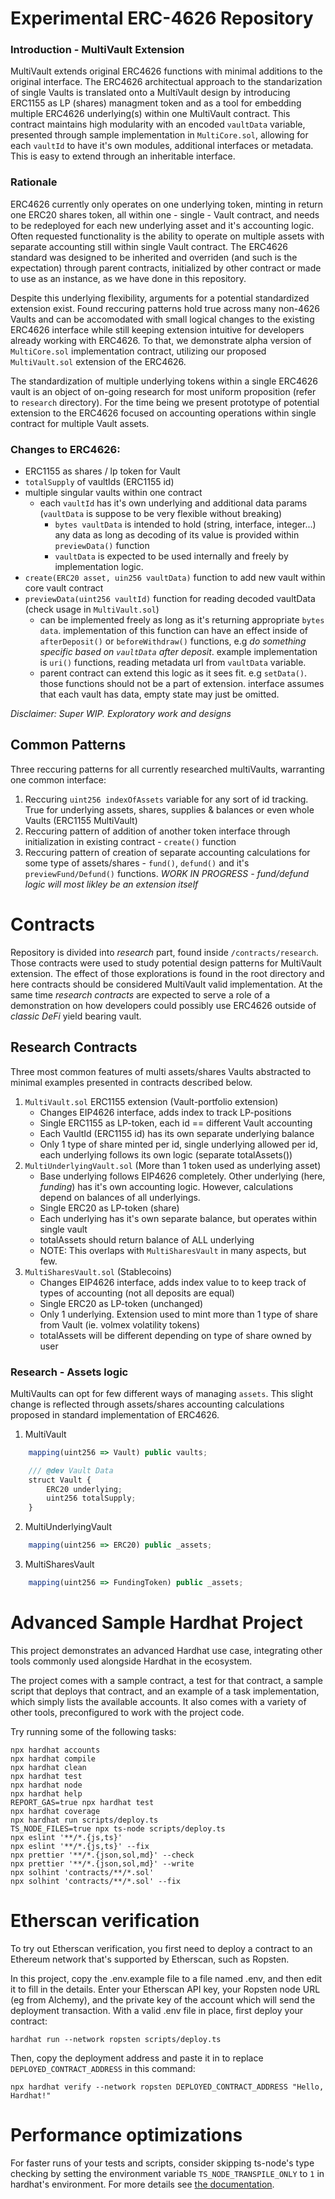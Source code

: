 # Experimental ERC-4626 Repository

### Introduction - MultiVault Extension

MultiVault extends original ERC4626 functions with minimal additions to the original interface. The ERC4626 architectual approach to the standarization of single Vaults is translated onto a MultiVault design by introducing ERC1155 as LP (shares) managment token and as a tool for embedding multiple ERC4626 underlying(s) within one MultiVault contract. This contract maintains high modularity with an encoded `vaultData` variable, presented through sample implementation in `MultiCore.sol`, allowing for each `vaultId` to have it's own modules, additional interfaces or metadata. This is easy to extend through an inheritable interface.

### Rationale

ERC4626 currently only operates on one underlying token, minting in return one ERC20 shares token, all within one - single - Vault contract, and needs to be redeployed for each new underlying asset and it's accounting logic. Often requested functionality is the ability to operate on multiple assets with separate accounting still within single Vault contract. The ERC4626 standard was designed to be inherited and overriden (and such is the expectation) through parent contracts, initialized by other contract or made to use as an instance, as we have done in this repository.

Despite this underlying flexibility, arguments for a potential standardized extension exist. Found reccuring patterns hold true across many non-4626 Vaults and can be accomodated with small logical changes to the existing ERC4626 interface while still keeping extension intuitive for developers already working with ERC4626. To that, we demonstrate alpha version of `MultiCore.sol` implementation contract, utilizing our proposed `MultiVault.sol` extension of the ERC4626.

The standardization of multiple underlying tokens within a single ERC4626 vault is an object of on-going research for most uniform proposition (refer to `research` directory). For the time being we present prototype of potential extension to the ERC4626 focused on accounting operations within single contract for multiple Vault assets.

### Changes to ERC4626:

- ERC1155 as shares / lp token for Vault
- `totalSupply` of vaultIds (ERC1155 id)
- multiple singular vaults within one contract
  - each `vaultId` has it's own underlying and additional data params (`vaultData` is suppose to be very flexible without breaking)
    - `bytes vaultData` is intended to hold (string, interface, integer...) any data as long as decoding of its value is provided within `previewData()` function
    - `vaultData` is expected to be used internally and freely by implementation logic.
- `create(ERC20 asset, uin256 vaultData)` function to add new vault within core vault contract
- `previewData(uint256 vaultId)` function for reading decoded vaultData (check usage in `MultiVault.sol`)
  - can be implemented freely as long as it's returning appropriate `bytes data`. implementation of this function can have an effect inside of `afterDeposit()` or `beforeWithdraw()` functions, e.g _do something specific based on `vaultData` after deposit_. example implementation is `uri()` functions, reading metadata url from `vaultData` variable.
  - parent contract can extend this logic as it sees fit. e.g `setData()`. those functions should not be a part of extension. interface assumes that each vault has data, empty state may just be omitted.

_Disclaimer: Super WIP. Exploratory work and designs_

## Common Patterns

Three reccuring patterns for all currently researched multiVaults, warranting one common interface:

1. Reccuring `uint256 indexOfAssets` variable for any sort of id tracking. True for underlying assets, shares, supplies & balances or even whole Vaults (ERC1155 MultiVault)
2. Reccuring pattern of addition of another token interface through initialization in existing contract - `create()` function
3. Reccuring pattern of creation of separate accounting calculations for some type of assets/shares - `fund()`, `defund()` and it's `previewFund/Defund()` functions. _WORK IN PROGRESS - fund/defund logic will most likley be an extension itself_

# Contracts

Repository is divided into _research_ part, found inside `/contracts/research`. Those contracts were used to study potential design patterns for MultiVault extension. The effect of those explorations is found in the root directory and here contracts should be considered MultiVault valid implementation. At the same time _research contracts_ are expected to serve a role of a demonstration on how developers could possibly use ERC4626 outside of _classic DeFi_ yield bearing vault.

## Research Contracts

Three most common features of multi assets/shares Vaults abstracted to minimal examples presented in contracts described below.

1. `MultiVault.sol` ERC1155 extension (Vault-portfolio extension)
   - Changes EIP4626 interface, adds index to track LP-positions
   - Single ERC1155 as LP-token, each id == different Vault accounting
   - Each VaultId (ERC1155 id) has its own separate underlying balance
   - Only 1 type of share minted per id, single underlying allowed per id, each underlying follows its own logic (separate totalAssets())
2. `MultiUnderlyingVault.sol` (More than 1 token used as underlying asset)
   - Base underlying follows EIP4626 completely. Other underlying (here, _funding_) has it's own accounting logic. However, calculations depend on balances of all underlyings.
   - Single ERC20 as LP-token (share)
   - Each underlying has it's own separate balance, but operates within single vault
   - totalAssets should return balance of ALL underlying
   - NOTE: This overlaps with `MultiSharesVault` in many aspects, but few.
3. `MultiSharesVault.sol` (Stablecoins)
   - Changes EIP4626 interface, adds index value to to keep track of types of accounting (not all deposits are equal)
   - Single ERC20 as LP-token (unchanged)
   - Only 1 underlying. Extension used to mint more than 1 type of share from Vault (ie. volmex volatility tokens)
   - totalAssets will be different depending on type of share owned by user

### Research - Assets logic

MultiVaults can opt for few different ways of managing `assets`. This slight change is reflected through assets/shares accounting calculations proposed in standard implementation of ERC4626.

1. MultiVault

```javascript
    mapping(uint256 => Vault) public vaults;

    /// @dev Vault Data
    struct Vault {
        ERC20 underlying;
        uint256 totalSupply;
    }
```

2. MultiUnderlyingVault

```javascript
    mapping(uint256 => ERC20) public _assets;
```

3. MultiSharesVault

```javascript
    mapping(uint256 => FundingToken) public _assets;
```

# Advanced Sample Hardhat Project

This project demonstrates an advanced Hardhat use case, integrating other tools commonly used alongside Hardhat in the ecosystem.

The project comes with a sample contract, a test for that contract, a sample script that deploys that contract, and an example of a task implementation, which simply lists the available accounts. It also comes with a variety of other tools, preconfigured to work with the project code.

Try running some of the following tasks:

```shell
npx hardhat accounts
npx hardhat compile
npx hardhat clean
npx hardhat test
npx hardhat node
npx hardhat help
REPORT_GAS=true npx hardhat test
npx hardhat coverage
npx hardhat run scripts/deploy.ts
TS_NODE_FILES=true npx ts-node scripts/deploy.ts
npx eslint '**/*.{js,ts}'
npx eslint '**/*.{js,ts}' --fix
npx prettier '**/*.{json,sol,md}' --check
npx prettier '**/*.{json,sol,md}' --write
npx solhint 'contracts/**/*.sol'
npx solhint 'contracts/**/*.sol' --fix
```

# Etherscan verification

To try out Etherscan verification, you first need to deploy a contract to an Ethereum network that's supported by Etherscan, such as Ropsten.

In this project, copy the .env.example file to a file named .env, and then edit it to fill in the details. Enter your Etherscan API key, your Ropsten node URL (eg from Alchemy), and the private key of the account which will send the deployment transaction. With a valid .env file in place, first deploy your contract:

```shell
hardhat run --network ropsten scripts/deploy.ts
```

Then, copy the deployment address and paste it in to replace `DEPLOYED_CONTRACT_ADDRESS` in this command:

```shell
npx hardhat verify --network ropsten DEPLOYED_CONTRACT_ADDRESS "Hello, Hardhat!"
```

# Performance optimizations

For faster runs of your tests and scripts, consider skipping ts-node's type checking by setting the environment variable `TS_NODE_TRANSPILE_ONLY` to `1` in hardhat's environment. For more details see [the documentation](https://hardhat.org/guides/typescript.html#performance-optimizations).
